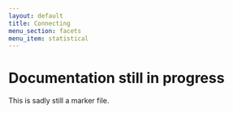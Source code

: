 ```yaml
---
layout: default
title: Connecting
menu_section: facets
menu_item: statistical
---
```



# Documentation still in progress

This is sadly still a marker file.

